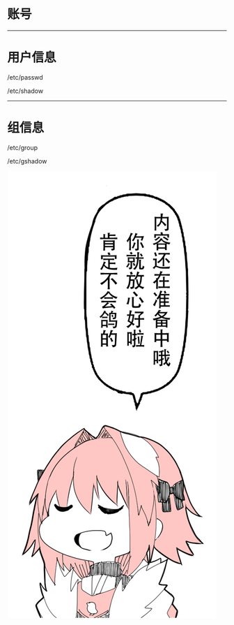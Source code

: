 # 账号

---

# 用户信息

/etc/passwd

/etc/shadow

---

# 组信息

/etc/group

/etc/gshadow



![image](../../../../assets/img/才怪.png)







